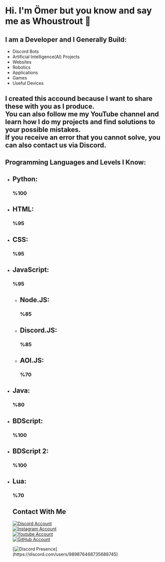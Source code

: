 # Hi. I'm Ömer but you know and say me as Whoustrout 👋
## I am a Developer and I Generally Build: 
<ul>
  
  <li>Discord Bots</li>
  <li>Artificial Intelligence(AI) Projects</li> 
  <li>Websites</li>
  <li>Robotics</li>
  <li>Applications</li>
  <li>Games</li>
  <li>Useful Devices</li> 
</ul>
    

<h2>
  I created this accound because I want to share these with you as I produce.<br>
  You can also follow me my YouTube channel and learn how I do my projects and find solutions to your possible mistakes. <br>
  If you receive an error that you cannot solve, you can also contact us via Discord.
</h2>


## Programming Languages and Levels I Know:
<ul>

<li><h2>Python: </h2><h3>%100</h3></li>
<li><h2>HTML: </h2><h3>%95</h3></li>
<li><h2>CSS: </h2><h3>%95</h3></li>
<li>
  <h2>JavaScript: </h2><h3>%95</h3>
  <ul type="circle">
    <li><h2>Node.JS: </h2><h3>%85</h3></li>
    <li><h2>Discord.JS: </h2><h3>%85</h3></li>
    <li><h2>AOI.JS: </h2><h3>%70</h3></li>
  </ul>
</li>
<li><h2>Java: </h2><h3>%80</h3></li>
<li><h2>BDScript: </h2><h3>%100</h3></li>
<li><h2>BDScript 2: </h2><h3>%100</h3></li>
<li><h2>Lua: </h2><h3>%70</h3></li>


## Contact With Me
<a href="https://discord.com/users/989876468735688745"> 
    <img src="https://img.shields.io/badge/Discord-000000?style=for-the-badge&logo=discord&logoColor=white" title="Discord Account"  alt="Discord Account"/>
</a>
<br>
<a href="https://www.instagram.com/whoustrout"> 
    <img src="https://img.shields.io/badge/Instagram-000000?style=for-the-badge&logo=instagram&logoColor=white" title="Instagram Account"  alt="Instagram Account"/>
</a>
<br>
<a href="https://www.youtube.com/@Whoustrout"> 
    <img src="https://img.shields.io/badge/YouTube-000000?style=for-the-badge&logo=youtube&logoColor=white" title="Youtube Account"  alt="Youtube Account"/>
</a>
<br>
<a href="https://www.github.com/Whoustrout"> 
    <img src="https://img.shields.io/badge/GitHub-000000?style=for-the-badge&logo=github&logoColor=white" title="GitHub Account"  alt="GitHub Account"/>
</a>

[![Discord Presence](https://lanyard-profile-readme.vercel.app/api/989876468735688745?theme=light&bg=809ecf&animated=false&hideDiscrim=true&borderRadius=30px&idleMessage=Probably%20doing%20something%20else...)](https://discord.com/users/989876468735688745)

